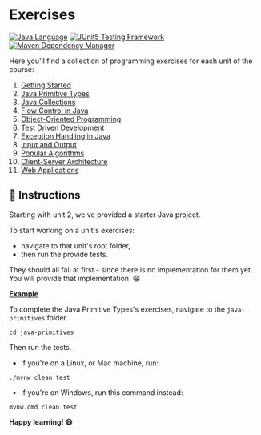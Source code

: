 # Exercises

[![Java Language](https://img.shields.io/badge/PLATFORM-OpenJDK-3A75B0.svg?style=for-the-badge)][1]
[![JUnit5 Testing Framework](https://img.shields.io/badge/testing%20framework-JUnit5-26A162.svg?style=for-the-badge)][2]
[![Maven Dependency Manager](https://img.shields.io/badge/dependency%20manager-Maven-AA215A.svg?style=for-the-badge)][3]

Here you'll find a collection of programming exercises for each unit of the course:

1. [Getting Started][4]
2. [Java Primitive Types][5]
3. [Java Collections][6]
4. [Flow Control in Java][7]
5. [Object-Oriented Programming][8]
6. [Test Driven Development][9]
7. [Exception Handling in Java][10]
8. [Input and Output][11]
9. [Popular Algorithms][12]
10. [Client-Server Architecture][13]
11. [Web Applications][14]


## :memo: Instructions

Starting with unit 2, we've provided a starter Java project. 

To start working on a unit's exercises:
- navigate to that unit's root folder, 
- then run the provide tests.

They should all fail at first - since there is no implementation for them yet. You will provide that implementation. :grin:

**<ins>Example</ins>**

To complete the Java Primitive Types's exercises, navigate to the `java-primitives` folder.

```shell
cd java-primitives
```

Then run the tests. 

- If you're on a Linux, or Mac machine, run:

```shell
./mvnw clean test
```

- If you're on Windows, run this command instead:

```shell
mvnw.cmd clean test
```

**Happy learning! :smile:**



[1]: https://docs.oracle.com/en/java/javase/17/docs/api/index.html
[2]: https://junit.org/junit5/
[3]: https://maven.apache.org/
[4]: https://github.com/cbfacademy/intro-to-java-course/tree/main/exercises/getting-started
[5]: https://github.com/cbfacademy/intro-to-java-course/tree/main/exercises/java-primitives
[6]: https://github.com/cbfacademy/intro-to-java-course/tree/main/exercises/java-collections
[7]: https://github.com/cbfacademy/intro-to-java-course/tree/main/exercises/flow-control
[8]: https://github.com/cbfacademy/intro-to-java-course/tree/main/exercises/object-oriented-programming
[9]: https://github.com/cbfacademy/intro-to-java-course/tree/main/exercises/test-driven-development
[10]: https://github.com/cbfacademy/intro-to-java-course/tree/main/exercises/java-exceptions
[11]: https://github.com/cbfacademy/intro-to-java-course/tree/main/exercises/input-output
[12]: https://github.com/cbfacademy/intro-to-java-course/tree/main/exercises/algorithms
[13]: https://github.com/cbfacademy/intro-to-java-course/tree/main/exercises/client-server-architecture
[14]: https://github.com/cbfacademy/intro-to-java-course/tree/main/exercises/web-applications